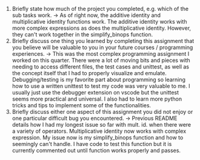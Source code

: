 1. Briefly state how much of the project you completed, e.g. which of the sub tasks work.
    -> As of right now, the additive identity and multiplicative identity functions work. The additive identity works with more complex expressions as does the multiplicative identity. However, they can't work together in the simplify_binops function.
2. Briefly discuss one thing you learned by completing this assignment that you believe will be valuable to you in your future courses / programming experiences.
    -> This was the most complex programming assignment I worked on this quarter. There were a lot of moving bits and pieces with needing to access different files, the test cases and unittest, as well as the concept itself that I had to properly visualize and emulate. Debugging/testing is my favorite part about programming so learning how to use a written unittest to test my code was very valuable to me. I usually just use the debugger extension on vscode but the unittest seems more practical and universal. I also had to learn more python tricks and tips to implement some of the functionalities. 
3. Briefly discuss either one aspect of this assignment you did not enjoy or one particular difficult bug you encountered.
    -> Previous README details how I had my longest issue so far with mult. id. when there were a variety of operators. Multiplicative identity now works with complex expression. My issue now is my simplify_binops function and how to seemingly can't handle. I have code to test this function but it is currently commented out until function works properly and passes.

